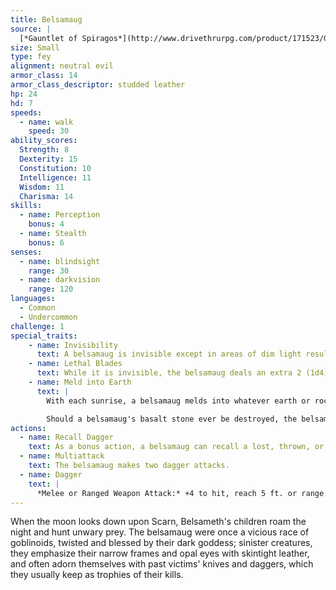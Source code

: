 ```yaml
---
title: Belsamaug
source: |
  [*Gauntlet of Spiragos*](http://www.drivethrurpg.com/product/171523/Gauntlet-of-Spiragos-5E-OGL-adventure)
size: Small
type: fey
alignment: neutral evil
armor_class: 14
armor_class_descriptor: studded leather
hp: 24
hd: 7
speeds:
  - name: walk
    speed: 30
ability_scores:
  Strength: 8
  Dexterity: 15
  Constitution: 10
  Intelligence: 11
  Wisdom: 11
  Charisma: 14
skills:
  - name: Perception
    bonus: 4
  - name: Stealth
    bonus: 6
senses:
  - name: blindsight
    range: 30
  - name: darkvision
    range: 120
languages:
  - Common
  - Undercommon
challenge: 1
special_traits:
    - name: Invisibility
      text: A belsamaug is invisible except in areas of dim light resulting from moonlight.
    - name: Lethal Blades
      text: While it is invisible, the belsamaug deals an extra 2 (1d4) damage when it hits with a dagger attack.
    - name: Meld into Earth
      text: |
        With each sunrise, a belsamaug melds into whatever earth or rock it is standing on, leaving only a Tiny basalt stone to mark the place of its passing. When moonlight again touches the basalt stone, the stone vanishes and the belsamaug rises once again to hunt. This effect cannot be resisted by the belsamaug, and it takes 2 rounds to meld or to rise. During this time, the belsamaug is stunned. This ability otherwise functions as the spell [*meld into stone*](/spells/meld-into-stone/).

        Should a belsamaug's basalt stone ever be destroyed, the belsamaug is killed instantly. The stone has AC 7, 20 hp, immunity to acid, fire, necrotic, poison, and psychic damage, as well as resistance to cold and to piercing and slashing damage from nonmagical weapons. It has vulnerability to thunder damage.
actions:
  - name: Recall Dagger
    text: As a bonus action, a belsamaug can recall a lost, thrown, or otherwise missing dagger to a sheathe anywhere on its person.
  - name: Multiattack
    text: The belsamaug makes two dagger attacks.
  - name: Dagger
    text: |
      *Melee or Ranged Weapon Attack:* +4 to hit, reach 5 ft. or range 20/60 ft., one target. *Hit:* 4 (1d4+2) piercing damage.
---
```


When the moon looks down upon Scarn, Belsameth's children roam the night and hunt unwary prey. The belsamaug were once a vicious race of goblinoids, twisted and blessed by their dark goddess; sinister creatures, they emphasize their narrow frames and opal eyes with skintight leather, and often adorn themselves with past victims' knives and daggers, which they usually keep as trophies of their kills.
